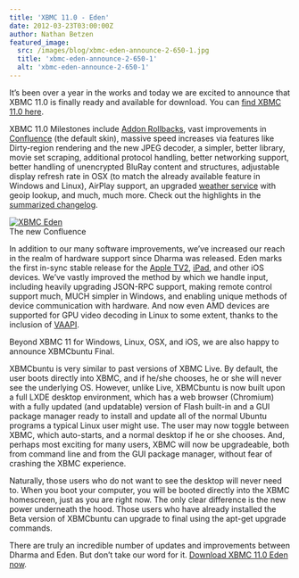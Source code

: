 ```yaml
---
title: 'XBMC 11.0 - Eden'
date: 2012-03-23T03:00:00Z
author: Nathan Betzen
featured_image:
  src: /images/blog/xbmc-eden-announce-2-650-1.jpg
  title: 'xbmc-eden-announce-2-650-1'
  alt: 'xbmc-eden-announce-2-650-1'
---
```

It’s been over a year in the works and today we are excited to announce that XBMC 11.0 is finally ready and available for download. You can [find XBMC 11.0 here](https://kodi.wiki/download/ "Download XBMC 11.0").

 XBMC 11.0 Milestones include [Addon Rollbacks](https://kodi.wiki/natethomas/2011/10/20/xbmc-addon-rollbacks/ "XBMC Rollback Review"), vast improvements in [Confluence](https://kodi.wiki/natethomas/2011/10/07/xbmc-eden-skinning-changes/ "Confluence Update Review") (the default skin), massive speed increases via features like Dirty-region rendering and the new JPEG decoder, a simpler, better library, movie set scraping, additional protocol handling, better networking support, better handling of unencrypted BluRay content and structures, adjustable display refresh rate in OSX (to match the already available feature in Windows and Linux), AirPlay support, an upgraded [weather service](https://www.wunderground.com/ "Thanks for your support, Weather Underground!") with geoip lookup, and much, much more. Check out the highlights in the [summarized changelog](http://mirrors.xbmc.org/releases/11.0-Eden-changelog.txt "XBMC 11 changelog").

 [![XBMC Eden](/sites/default/files/uploads/XBMCEden.jpg "XBMC Eden")](/sites/default/files/uploads/XBMCEden.jpg)  
 The new Confluence

  In addition to our many software improvements, we’ve increased our reach in the realm of hardware support since Dharma was released. Eden marks the first in-sync stable release for the [Apple TV2](https://en.wikipedia.org/wiki/Apple_TV "Apple TV 2"), [iPad](https://www.apple.com/ipad/ "iPad"), and other iOS devices. We’ve vastly improved the method by which we handle input, including heavily upgrading JSON-RPC support, making remote control support much, MUCH simpler in Windows, and enabling unique methods of device communication with hardware. And now even AMD devices are supported for GPU video decoding in Linux to some extent, thanks to the inclusion of [VAAPI](https://en.wikipedia.org/wiki/Video_Acceleration_API "VAAPI Wiki Page").

 Beyond XBMC 11 for Windows, Linux, OSX, and iOS, we are also happy to announce XBMCbuntu Final.

 XBMCbuntu is very similar to past versions of XBMC Live. By default, the user boots directly into XBMC, and if he/she chooses, he or she will never see the underlying OS. However, unlike Live, XBMCbuntu is now built upon a full LXDE desktop environment, which has a web browser (Chromium) with a fully updated (and updatable) version of Flash built-in and a GUI package manager ready to install and update all of the normal Ubuntu programs a typical Linux user might use. The user may now toggle between XBMC, which auto-starts, and a normal desktop if he or she chooses. And, perhaps most exciting for many users, XBMC will now be upgradeable, both from command line and from the GUI package manager, without fear of crashing the XBMC experience.

 Naturally, those users who do not want to see the desktop will never need to. When you boot your computer, you will be booted directly into the XBMC homescreen, just as you are right now. The only clear difference is the new power underneath the hood. Those users who have already installed the Beta version of XBMCbuntu can upgrade to final using the apt-get upgrade commands.

 There are truly an incredible number of updates and improvements between Dharma and Eden. But don’t take our word for it. [Download XBMC 11.0 Eden now](https://kodi.wiki/download/ "Download XBMC").

 